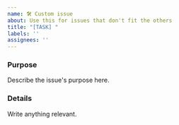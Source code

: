 ```yaml
---
name: 🛠 Custom issue
about: Use this for issues that don't fit the others
title: "[TASK] "
labels: ''
assignees: ''
---
```


### Purpose
Describe the issue's purpose here.

### Details
Write anything relevant.